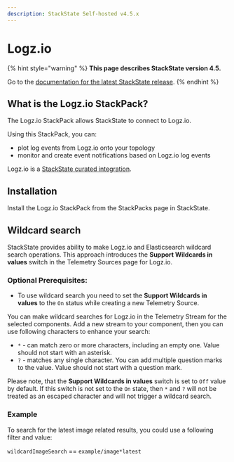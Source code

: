 ```yaml
---
description: StackState Self-hosted v4.5.x
---
```


# Logz.io

{% hint style="warning" %}
**This page describes StackState version 4.5.**

Go to the [documentation for the latest StackState release](https://docs.stackstate.com/stackpacks/integrations/logz).
{% endhint %}

## What is the Logz.io StackPack?

The Logz.io StackPack allows StackState to connect to Logz.io.

Using this StackPack, you can:

* plot log events from Logz.io onto your topology
* monitor and create event notifications based on Logz.io log events

Logz.io is a [StackState curated integration](/stackpacks/integrations/about_integrations.md#stackstate-curated-integrations).

## Installation

Install the Logz.io StackPack from the StackPacks page in StackState.

## Wildcard search

StackState provides ability to make Logz.io and Elasticsearch wildcard search operations. This approach introduces the **Support Wildcards in values** switch in the Telemetry Sources page for Logz.io.

### Optional Prerequisites:

* To use wildcard search you need to set the **Support Wildcards in values** to the `On` status while creating a new Telemetry Source.

You can make wildcard searches for Logz.io in the Telemetry Stream for the selected components. Add a new stream to your component, then you can use following characters to enhance your search:

* `*` - can match zero or more characters, including an empty one. Value should not start with an asterisk.
* `?` - matches any single character. You can add multiple question marks to the value. Value should not start with a question mark.

Please note, that the **Support Wildcards in values** switch is set to `Off` value by default. If this switch is not set to the `On` state, then `*` and `?` will not be treated as an escaped character and will not trigger a wildcard search.

### Example

To search for the latest image related results, you could use a following filter and value:

`wildcardImageSearch` == `example/image*latest`


